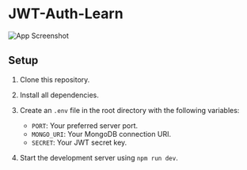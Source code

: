 # JWT-Auth-Learn

![App Screenshot](https://i.ibb.co/RDwMk0N/Screenshot-34.png)

## Setup

1. Clone this repository.

2. Install all dependencies.

3. Create an `.env` file in the root directory with the following variables:
   - `PORT`: Your preferred server port.
   - `MONGO_URI`: Your MongoDB connection URI.
   - `SECRET`: Your JWT secret key.

4. Start the development server using `npm run dev`.
